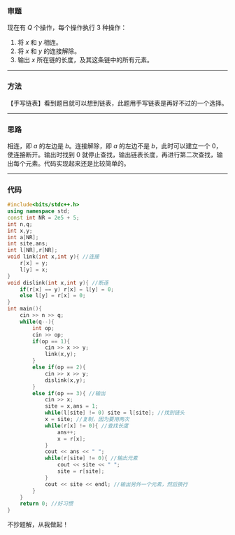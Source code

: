 ### 审题
现在有 $Q$ 个操作，每个操作执行 $3$ 种操作：
1. 将 $x$ 和 $y$ 相连。
2. 将 $x$ 和 $y$ 的连接解除。
3. 输出 $x$ 所在链的长度，及其这条链中的所有元素。

***
### 方法
【手写链表】看到题目就可以想到链表，此题用手写链表是再好不过的一个选择。
***
### 思路
相连，即 $a$ 的左边是 $b$。连接解除，即 $a$ 的左边不是 $b$，此时可以建立一个 $0$，使连接断开。输出时找到 $0$ 就停止查找，输出链表长度，再进行第二次查找，输出每个元素。代码实现起来还是比较简单的。
***
### 代码
```cpp
#include<bits/stdc++.h>
using namespace std;
const int NR = 2e5 + 5;
int n,q;
int x,y;
int a[NR];
int site,ans;
int l[NR],r[NR];
void link(int x,int y){ //连接
    r[x] = y;
    l[y] = x;
}
void dislink(int x,int y){ //断连
    if(r[x] == y) r[x] = l[y] = 0;
    else l[y] = r[x] = 0;
}
int main(){
    cin >> n >> q;
    while(q--){
        int op;
        cin >> op;
        if(op == 1){
            cin >> x >> y;
            link(x,y);
        }
        else if(op == 2){
            cin >> x >> y;
            dislink(x,y);
        }
        else if(op == 3){ //输出
            cin >> x;
            site = x,ans = 1;
            while(l[site] != 0) site = l[site]; //找到链头
            x = site; //复制，因为要用两次
            while(r[x] != 0){ //查找长度
                ans++;
                x = r[x];
            }
            cout << ans << " ";
            while(r[site] != 0){ //输出元素
                cout << site << " ";
                site = r[site];
            }
            cout << site << endl; //输出另外一个元素，然后换行
        }
    }
    return 0; //好习惯
}
```
不抄题解，从我做起！